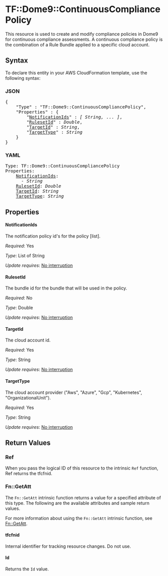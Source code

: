 # TF::Dome9::ContinuousCompliancePolicy

This  resource is used to  create and modify compliance policies in Dome9 for continuous compliance assessments. A continuous compliance policy is the combination of a Rule Bundle applied to a specific cloud account.

## Syntax

To declare this entity in your AWS CloudFormation template, use the following syntax:

### JSON

<pre>
{
    "Type" : "TF::Dome9::ContinuousCompliancePolicy",
    "Properties" : {
        "<a href="#notificationids" title="NotificationIds">NotificationIds</a>" : <i>[ String, ... ]</i>,
        "<a href="#rulesetid" title="RulesetId">RulesetId</a>" : <i>Double</i>,
        "<a href="#targetid" title="TargetId">TargetId</a>" : <i>String</i>,
        "<a href="#targettype" title="TargetType">TargetType</a>" : <i>String</i>
    }
}
</pre>

### YAML

<pre>
Type: TF::Dome9::ContinuousCompliancePolicy
Properties:
    <a href="#notificationids" title="NotificationIds">NotificationIds</a>: <i>
      - String</i>
    <a href="#rulesetid" title="RulesetId">RulesetId</a>: <i>Double</i>
    <a href="#targetid" title="TargetId">TargetId</a>: <i>String</i>
    <a href="#targettype" title="TargetType">TargetType</a>: <i>String</i>
</pre>

## Properties

#### NotificationIds

The notification policy id's for the policy [list].

_Required_: Yes

_Type_: List of String

_Update requires_: [No interruption](https://docs.aws.amazon.com/AWSCloudFormation/latest/UserGuide/using-cfn-updating-stacks-update-behaviors.html#update-no-interrupt)

#### RulesetId

The bundle id for the bundle that will be used in the policy.

_Required_: No

_Type_: Double

_Update requires_: [No interruption](https://docs.aws.amazon.com/AWSCloudFormation/latest/UserGuide/using-cfn-updating-stacks-update-behaviors.html#update-no-interrupt)

#### TargetId

The cloud account id.

_Required_: Yes

_Type_: String

_Update requires_: [No interruption](https://docs.aws.amazon.com/AWSCloudFormation/latest/UserGuide/using-cfn-updating-stacks-update-behaviors.html#update-no-interrupt)

#### TargetType

The cloud account provider ("Aws", "Azure", "Gcp", "Kubernetes", "OrganizationalUnit").

_Required_: Yes

_Type_: String

_Update requires_: [No interruption](https://docs.aws.amazon.com/AWSCloudFormation/latest/UserGuide/using-cfn-updating-stacks-update-behaviors.html#update-no-interrupt)

## Return Values

### Ref

When you pass the logical ID of this resource to the intrinsic `Ref` function, Ref returns the tfcfnid.

### Fn::GetAtt

The `Fn::GetAtt` intrinsic function returns a value for a specified attribute of this type. The following are the available attributes and sample return values.

For more information about using the `Fn::GetAtt` intrinsic function, see [Fn::GetAtt](https://docs.aws.amazon.com/AWSCloudFormation/latest/UserGuide/intrinsic-function-reference-getatt.html).

#### tfcfnid

Internal identifier for tracking resource changes. Do not use.

#### Id

Returns the <code>Id</code> value.

